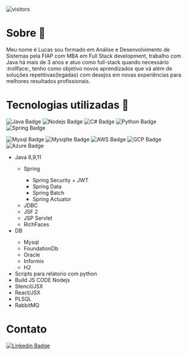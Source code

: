 
![visitors](https://visitor-badge.laobi.icu/badge?page_id=${your.username}.${your.repo.id})

<h1> Sobre 👨‍ </h1>

<p> Meu nome é Lucas sou formado em Análise e Desenvolvimento de Sistemas pela FIAP com MBA em Full Stack development, trabalho com Java há mais de 3 anos e atuo como full-stack quando necessário :trollface:, tenho como objetivo novos aprendizados que vá além de soluções repetitivas(legadas) com desejos em novas experiências para melhores resultados profissionais. </p>

# Tecnologias utilizadas 🔧

![Java Badge](https://img.shields.io/badge/Java-ED8B00?style=for-the-badge&logo=java&logoColor=black)
![Nodejs Badge](https://img.shields.io/badge/Node.js-43853D?style=for-the-badge&logo=node.js&logoColor=white)
![C# Badge](https://img.shields.io/badge/C%23-239120?style=for-the-badge&logo=c-sharp&logoColor=white)
![Python Badge](https://img.shields.io/badge/Python-14354C?style=for-the-badge&logo=python&logoColor=blue)
![Spring Badge](https://img.shields.io/badge/Spring-6DB33F?style=for-the-badge&logo=spring&logoColor=white)

![Mysql Badge](https://img.shields.io/badge/MySQL-00000F?style=for-the-badge&logo=mysql&logoColor=white)
![Mysqlite Badge](https://img.shields.io/badge/SQLite-07405E?style=for-the-badge&logo=sqlite&logoColor=white)
![AWS Badge](https://img.shields.io/badge/Amazon_AWS-232F3E?style=for-the-badge&logo=amazon-aws&logoColor=orange)
![GCP Badge](https://img.shields.io/badge/Google_Cloud-4285F4?style=for-the-badge&logo=google-cloud&logoColor=white)
![Azure Badge](https://img.shields.io/badge/Microsoft_Azure-0089D6?style=for-the-badge&logo=microsoft-azure&logoColor=white)




<ul>
  <li>Java 8,9,11 </li>
    <ul>
        <li>Spring</li>
          <ul>
            <li>Spring Security + JWT</li>
            <li>Spring Data</li>
            <li>Spring Batch</li>
            <li>Spring Actuator</li>
          </ul>
        <li>JDBC</li>
        <li>JSF 2</li>
        <li>JSP Servlet</li>
        <li>RichFaces</li>
  </ul>  
  <li>DB</li>
    <ul>
        <li>Mysql</li>
        <li>FoundationDb</li>
        <li>Oracle</li>    
        <li>Informix</li>  
        <li>H2</li>
    </ul>  
  <li>Scripts para relatorio com python</li>
  <li>Build JS CODE Nodejs</li>
  <li>Stencil/JSX</li>
  <li>React/JSX</li>
  <li>PLSQL</li>
  <li>RabbitMQ</li> 
</ul>

# Contato
[![Linkedin Badge](https://img.shields.io/badge/-LinkedIn-blue?style=flat-square&logo=Linkedin&logoColor=white&link=https://www.linkedin.com/in/lulumeister/)](https://www.linkedin.com/in/lulumeister/)
